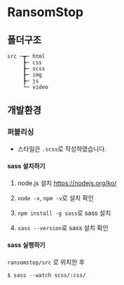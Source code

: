 # RansomStop

## 폴더구조
```
src ─┳─ html
     ┣─ css 
     ┣─ scss
     ┣─ img
     ┣─ js
     └─ video
```

## 개발환경
### 퍼블리싱
* 스타일은 `.scss`로 작성하였습니다.

#### sass 설치하기

1. node.js 설치
https://nodejs.org/ko/

2. `node -v`, `npm -v`로 설치 확인

3. `npm install -g sass`로 sass 설치

4. `sass --version`로 sass 설치 확인

#### sass 실행하기
`ransomstop/src` 로 위치한 후
```
$ sass --watch scss/:css/
```